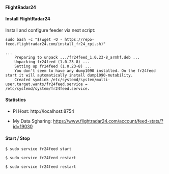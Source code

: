 #### FlightRadar24

#### Install FlightRadar24 

Install and configure feeder via next script:

``sudo bash -c "$(wget -O - https://repo-feed.flightradar24.com/install_fr24_rpi.sh)"``

    ...
        Preparing to unpack .../fr24feed_1.0.23-8_armhf.deb ...
        Unpacking fr24feed (1.0.23-8) ...
        Setting up fr24feed (1.0.23-8) ...
        You don't seem to have any dump1090 installed. On the fr24feed start it will automatically install dump1090-mutability.
        Created symlink /etc/systemd/system/multi-user.target.wants/fr24feed.service → /etc/systemd/system/fr24feed.service.

#### Statistics

- Pi Host: http://localhost:8754

- My Data Sgharing: https://www.flightradar24.com/account/feed-stats/?id=19030

#### Start / Stop

``$ sudo service fr24feed start``

``$ sudo service fr24feed restart``

``$ sudo service fr24feed restart``

